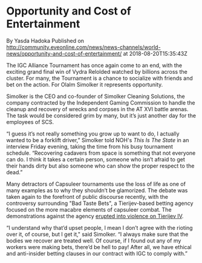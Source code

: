 # Opportunity and Cost of Entertainment
By Yasda Hadoka
Published on http://community.eveonline.com/news/news-channels/world-news/opportunity-and-cost-of-entertainment/ at 2018-08-20T15:35:43Z

The IGC Alliance Tournament has once again come to an end, with the exciting grand final win of Vydra Relolded watched by billions across the cluster. For many, the Tournament is a chance to socialize with friends and bet on the action. For Olalm Simolker it represents opportunity.

Simolker is the CEO and co-founder of Simolker Cleaning Solutions, the company contracted by the Independent Gaming Commission to handle the cleanup and recovery of wrecks and corpses in the AT XVI battle arenas. The task would be considered grim by many, but it’s just another day for the employees of SCS.

“I guess it’s not really something you grow up to want to do, I actually wanted to be a forklift driver,” Simolker told&nbsp;NOH's _This Is The State_ in an interview Friday evening, taking the time from his busy tournament schedule. “Recovering cadavers from space is something that not everyone can do. I think it takes a certain person, someone who isn’t afraid to get their hands dirty but also someone who can show the proper respect to the dead.”

Many detractors of Capsuleer tournaments use the loss of life as one of many examples as to why they shouldn’t be glamorized. The debate was taken again to the forefront of public discourse recently, with the controversy surrounding "Bad Taste Bets", a Tierijev-based betting agency focused on the more macabre elements of capsuleer combat. The demonstrations against the agency [erupted into violence on Tierijev IV](https://community.eveonline.com/news/news-channels/world-news/riots-erupt-on-tierijev-iv-over-bad-taste-bets/).

“I understand why that’d upset people, I mean I don’t agree with the rioting over it, of course, but I get it," said Simolker. “I always make sure that the bodies we recover are treated well. Of course, if I found out any of my workers were making bets, there’d be hell to pay! After all, we have ethical and anti-insider betting clauses in our contract with IGC to comply with.”

